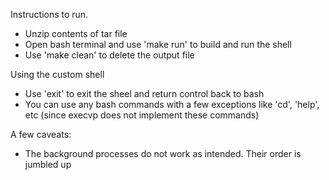 Instructions to run.
- Unzip contents of tar file
- Open bash terminal and use 'make run' to build and run the shell
- Use 'make clean' to delete the output file

Using the custom shell
- Use 'exit' to exit the sheel and return control back to bash
- You can use any bash commands with a few exceptions like 'cd', 'help', etc (since execvp does not implement these commands)

A few caveats:
- The background processes do not work as intended. Their order is jumbled up